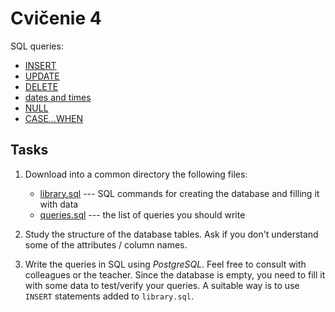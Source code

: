 # Cvičenie 4

SQL queries:
* [INSERT](https://www.postgresqltutorial.com/postgresql-tutorial/postgresql-insert/)
* [UPDATE](https://www.postgresqltutorial.com/postgresql-tutorial/postgresql-update/)
* [DELETE](https://www.postgresqltutorial.com/postgresql-tutorial/postgresql-delete/)
* [dates and times](https://www.postgresql.org/docs/current/datatype-datetime.html)
* [NULL](https://www.postgresqltutorial.com/postgresql-tutorial/postgresql-is-null/)
* [CASE...WHEN](https://www.postgresqltutorial.com/postgresql-tutorial/postgresql-case/)


## Tasks

1. Download into a common directory the following files:
	- [library.sql](library.sql) --- SQL commands for creating the database and filling it with data
	- [queries.sql](queries.sql) --- the list of queries you should write

2. Study the structure of the database tables. Ask if you don't understand some of the attributes / column names.

3. Write the queries in SQL using _PostgreSQL_. Feel free to consult with colleagues or the teacher. Since the database is empty, you need to fill it with some data to test/verify your queries. A suitable way is to use `INSERT` statements added to `library.sql`.

